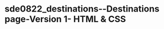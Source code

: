 # sde0822_destinations--Destinations page-Version 1- HTML & CSS
[](https://drive.google.com/file/d/15Ra1M0SYIe2nusdcTK-D04kXFhPOo8PB/view)
